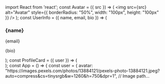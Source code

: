 import React from 'react'; 
const Avatar = ({ src }) => ( 
<img src={src} alt="Avatar" style={{ borderRadius: "50%", width: "100px",
 height: "100px" }} /> 
); 
const UserInfo = ({ name, email, bio }) => ( 
<div> 
<strong><h3>{name}</h3></strong> 
<p>{email}</p> 
<p>{bio}</p> 
</div> 
); 
const ProfileCard = ({ user }) => ( 
<div style={{ border: "1px solid #ccc", borderRadius: "10px", padding: "20px", 
maxWidth: "300px", 
textAlign: "center", fontFamily: "Arial, sans-serif" }}> 
<Avatar src={user.avatar} /> 
<UserInfo name={user.name} email={user.email} bio={user.bio} /> 
</div> 
); 
const App = () => { 
const user = { 
avatar: "https://images.pexels.com/photos/13884121/pexels-photo-13884121.jpeg?
auto=compress&cs=tinysrgb&w=1260&h=750&dpr=1", // Image path…
